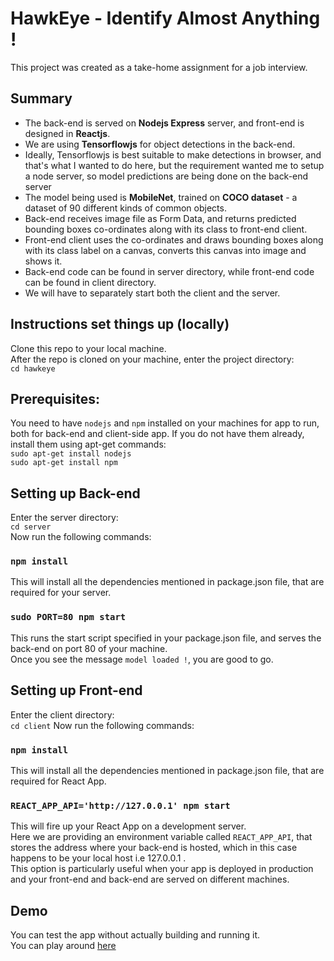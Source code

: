 # HawkEye - Identify Almost Anything !
This project was created as a take-home assignment for a job interview.

## Summary
- The back-end is served on **Nodejs Express** server, and front-end is designed in **Reactjs**.
- We are using **Tensorflowjs** for object detections in the back-end.
- Ideally, Tensorflowjs is best suitable to make detections in browser, and that's what I wanted to do here, but the requirement wanted me to setup a node server, so model predictions are being done on the back-end server
- The model being used is **MobileNet**, trained on **COCO dataset** - a dataset of 90 different kinds of common objects.
- Back-end receives image file as Form Data, and returns predicted bounding boxes co-ordinates along with its class to front-end client.
- Front-end client uses the co-ordinates and draws bounding boxes along with its class label on a canvas, converts this canvas into image and shows it.
- Back-end code can be found in server directory, while front-end code can be found in client directory.
- We will have to separately start both the client and the server.

## Instructions set things up (locally)

Clone this repo to your local machine.  
After the repo is cloned on your machine, enter the project directory:  
`cd hawkeye`

## Prerequisites:
You need to have `nodejs` and `npm` installed on your machines for app to run, both for back-end and client-side app.
If you do not have them already, install them using apt-get commands:  
`sudo apt-get install nodejs`  
`sudo apt-get install npm`  

## Setting up Back-end

 Enter the server directory:  
`cd server`  
Now run the following commands:
### `npm install`
This will install all the dependencies mentioned in package.json file, that are required for your server.

### `sudo PORT=80 npm start`
This runs the start script specified in your package.json file, and serves the back-end on port 80 of your machine.  
Once you see the message `model loaded !`, you are good to go.


## Setting up Front-end

 Enter the client directory:  
`cd client`
Now run the following commands:
### `npm install`
This will install all the dependencies mentioned in package.json file, that are required for React App.

### `REACT_APP_API='http://127.0.0.1' npm start`
This will fire up your React App on a development server.  
Here we are providing an environment variable called `REACT_APP_API`, that stores the address where your back-end is hosted, which in this case happens to be your local host i.e 127.0.0.1 .  
This option is particularly useful when your app is deployed in production and your front-end and back-end are served on different machines.  

## Demo
You can test the app without actually building and running it.  
You can play around [here](https://hawkeye.databaaz.me)


